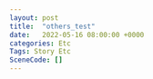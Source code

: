 ```yaml
---
layout: post
title:  "others_test"
date:   2022-05-16 08:00:00 +0000
categories: Etc
Tags: Story Etc
SceneCode: []
---
```

